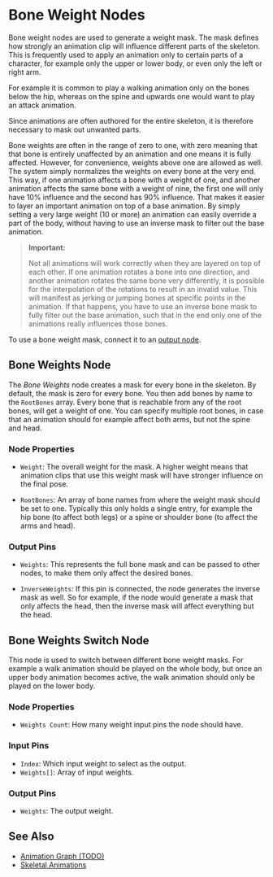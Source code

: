 # Bone Weight Nodes

Bone weight nodes are used to generate a weight mask. The mask defines how strongly an animation clip will influence different parts of the skeleton. This is frequently used to apply an animation only to certain parts of a character, for example only the upper or lower body, or even only the left or right arm.

For example it is common to play a walking animation only on the bones below the hip, whereas on the spine and upwards one would want to play an attack animation.

Since animations are often authored for the entire skeleton, it is therefore necessary to mask out unwanted parts.

Bone weights are often in the range of zero to one, with zero meaning that that bone is entirely unaffected by an animation and one means it is fully affected. However, for convenience, weights above one are allowed as well. The system simply normalizes the weights on every bone at the very end. This way, if one animation affects a bone with a weight of one, and another animation affects the same bone with a weight of nine, the first one will only have 10% influence and the second has 90% influence. That makes it easier to layer an important animation on top of a base animation. By simply setting a very large weight (10 or more) an animation can easily override a part of the body, without having to use an inverse mask to filter out the base animation.

> **Important:**
>
> Not all animations will work correctly when they are layered on top of each other. If one animation rotates a bone into one direction, and another animation rotates the same bone very differently, it is possible for the interpolation of the rotations to result in an invalid value. This will manifest as jerking or jumping bones at specific points in the animation. If that happens, you have to use an inverse bone mask to fully filter out the base animation, such that in the end only one of the animations really influences those bones.

To use a bone weight mask, connect it to an [output node](anim-nodes-output.md).

## Bone Weights Node

The *Bone Weights* node creates a mask for every bone in the skeleton. By default, the mask is zero for every bone. You then add bones by name to the `RootBones` array. Every bone that is reachable from any of the root bones, will get a weight of one. You can specify multiple root bones, in case that an animation should for example affect both arms, but not the spine and head.

### Node Properties

* `Weight`: The overall weight for the mask. A higher weight means that animation clips that use this weight mask will have stronger influence on the final pose.

* `RootBones`: An array of bone names from where the weight mask should be set to one. Typically this only holds a single entry, for example the hip bone (to affect both legs) or a spine or shoulder bone (to affect the arms and head).
  
### Output Pins

* `Weights`: This represents the full bone mask and can be passed to other nodes, to make them only affect the desired bones.

* `InverseWeights`: If this pin is connected, the node generates the inverse mask as well. So for example, if the node would generate a mask that only affects the head, then the inverse mask will affect everything but the head.

## Bone Weights Switch Node

This node is used to switch between different bone weight masks. For example a walk animation should be played on the whole body, but once an upper body animation becomes active, the walk animation should only be played on the lower body.

### Node Properties

* `Weights Count`: How many weight input pins the node should have.

### Input Pins

* `Index`: Which input weight to select as the output.
* `Weights[]`: Array of input weights.

### Output Pins

* `Weights`: The output weight.

## See Also

* [Animation Graph (TODO)](animation-graph-overview.md)
* [Skeletal Animations](../skeletal-animation-overview.md)
